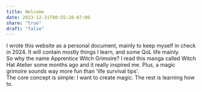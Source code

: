 ```yaml
---
title: Welcome
date: 2023-12-31T00:55:28-07:00
share: "true"
draft: "false"
---
```

I wrote this website as a personal document, mainly to keep myself in check in 2024. It will contain mostly things I learn, and some QoL life mainly.  
So why the name Apprentice Witch Grimoire? I read this manga called Witch Hat Atelier some months ago and it really inspired me. Plus, a magic grimoire sounds way more fun than 'life survival tips'.  
The core concept is simple: I want to create magic. The rest is learning how to.